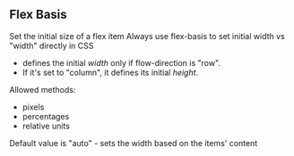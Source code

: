 ## Flex Basis

Set the initial size of a flex item
Always use flex-basis to set initial width vs "width" directly in CSS

* defines the initial *width* only if flow-direction is "row". 
* If it's set to "column", it defines its initial *height*.

Allowed methods:
* pixels
* percentages
* relative units

Default value is "auto" - sets the width based on the items' content